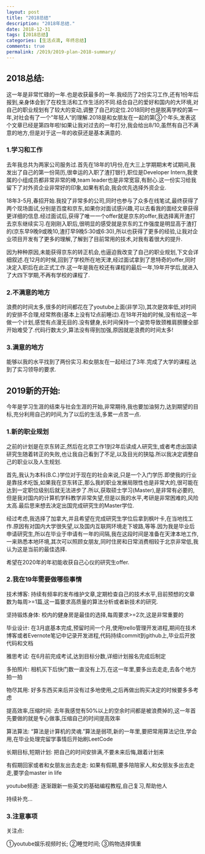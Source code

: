 ```yaml
---
layout: post
title: "2018总结"
description: "2018年总结."
date: 2018-12-31
tags: [2018总结]
categories: [生活点滴, 年终总结]
comments: true
permalink: /2019/2019-plan-2018-summary/
---
```


## 2018总结:
这一年是非常忙碌的一年.也是收获最多的一年.我经历了2份实习工作,还有1份年后报到,亲身体会到了在校生活和工作生活的不同.结合自己的爱好和国内的大环境,对自己的职业规划有了较大的变动,调整了自己的定位.2018同时也是脱离学校的第一年,对社会有了一个”年轻人”的理解.2018是和女朋友在一起的第③个年头,发表这个文章已经是第四年啦!如果让我对过去的一年打分,我会给出8/10,虽然有自己不满意的地方,但是对于这一年的收获还是基本满意的.

### 1.学习和工作
去年我总共为两家公司服务过.首先在18年的1月份,在大三上学期期末考试期间,我发出了自己的第一份简历,很幸运的入职了渣打银行,职位是Developer Intern,我隶属的小组成员都非常非常的棒,team leader也是非常宽容,有耐心.这一份实习给我留下了对外资企业非常好的印象,如果有机会,我会优先选择外资企业.

18年3-5月,春招开始.我投了非常多的公司,同时也参与了众多在线笔试,最终获得了两个现场面试,分别是百度和京东,如果你对面试感兴趣,可以去看我的面经文章获得更详细的信息.经过面试后,获得了唯一一个offer就是京东的offer,我选择离开渣打去京东继续实习.在刚刚入职后,很明显的感受就是京东的工作强度是明显高于渣打的(京东早9晚9或晚10,渣打早9晚5:30或6:30),所以也获得了更多的经验,让我对企业项目开发有了更多的理解,了解到了目前常用的技术,对我有着很大的提升.

因为种种原因,未能获得京东的转正机会,也逼迫我改变了自己的职业规划,下文会详细叙述.在12月的时候,回到了学校所在地天津,经过面试拿到了思特奇的offer,同时决定入职后在此正式工作.这一年是我在校还有课程的最后一年,19年开学后,就进入了大四下学期,不再有学校的课程了.

### 2.不满意的地方
浪费的时间太多,很多的时间都花在了youtube上面(非学习),其次是效率低,对时间的安排不合理,经常熬夜(基本上没有12点前睡过).在18年开始的时候,没有给这一年做一个计划,感觉有点漫无目的.没有健身,长时间保持一个姿势导致颈椎肩膀腰全部开始难受了.代码行数太少,算法没有得到加强,原因就是浪费的时间太多!

### 3.满意的地方
能够以我的水平找到了两份实习.和女朋友在一起经过了3年.完成了大学的课程.达到了实习领导的要求.

## 2019新的开始:
今年是学习生涯的结束与社会生涯的开始,非常期待,我也要加油努力,达到期望的目标,充分利用自己的时间,为了以后的生活,多累一点苦一点.

### 1.新的职业规划
之前的计划是在京东转正,然后在北京工作1到2年后读成人研究生,或者考虑出国读研究生随着转正的失败,也让我自己看到了不足,以及目光的狭隘.所以我决定调整自己的职业以及人生规划.

首先,我认为本科(B.C.)学位对于现在的社会来说,只是一个入门学历.即使我的行业是靠技术吃饭,如果我在京东转正,那么我的职业发展局限性也是非常大的,很可能在达到一定职位级别后就无法进步了.所以,获取硕士学习(Master),是非常有必要的,但是我对国内的计算机学科教学非常失望,但是以我的水平,考研是非常困难的,风险太高.最后思来想去决定出国完成研究生的Master学位.

经过考虑,我选择了加拿大,并且希望在完成研究生学位后拿到枫叶卡,在当地找工作.原因有对国内大学很失望,以及国内互联网环境走下坡路,等等.因为我是毕业后申请研究生,所以在毕业于申请有一年的间隔,我在这段时间是准备在天津本地工作,一来熟悉本地环境,其次可以照顾女朋友,同时住房和日常消费相较于北京非常低,我认为这是当前的最佳选择.

希望在2020年的年初能收获自己心仪的研究生offer.

### 2.我在19年需要做哪些事情
技术博客: 持续有频率的发布维护文章,定期检查自己的技术水平,目前预想的文章数为每周>=1篇,这一篇要求高质量的算法分析或者新技术的研究.

坚持锻炼身体: 校内的健身房是最佳的选择,每周要求>=2次,这是非常重要的

毕业设计: 在3月底基本完成,预留时间一个月,使用trello管理开发进程,期间在技术博客或者Evernote笔记中记录开发进程,代码持续commit到github上,毕业后开放代码和文档

雅思考试: 在6月前完成考试,达到目标分数,详细计划报名完成后制定

多拍照片: 相机买下后快门数一直没有上万,在这一年里,要多出去走走,去各个地方拍一拍

物尽其用: 好多东西买来后并没有过多地使用,之后再做出购买决定的时候要多多考虑

提高效率,压缩时间: 去年我感觉有50%以上的空余时间都是被浪费掉的,这一年首先要做的就是专心做事,压缩自己的时间提高效率

算法算法: “算法是计算机的灵魂.”算法是弱项,新的一年里,要把常用算法记住,学会用,在毕业处理完留学事情后开始刷LeetCode

长期目标,短期计划: 把自己的时间安排满,不要未来后悔,跟着计划来

有假期回家或者和女朋友出去走走: 如果有假期,要多陪陪家人,和女朋友多出去走走,要学会master in life

youtube频道: 逐渐跟新一些英文的基础编程教程,自己复习,帮助他人

持续补充…

### 3.注意事项
关注点:

①youtube娱乐视频时长; ②睡觉时间; ③购物选择慎重